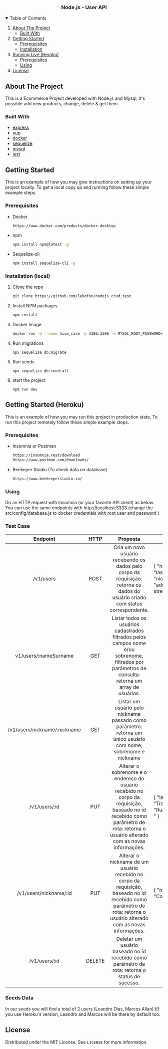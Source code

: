 <!-- PROJECT LOGO -->
<br />
<p align="center">
  <h3 align="center"> Node.js - User API</h3>
</p>

<!-- TABLE OF CONTENTS -->
<details open="open">
  <summary>Table of Contents</summary>
  <ol>
    <li>
      <a href="#about-the-project">About The Project</a>
      <ul>
        <li><a href="#built-with">Built With</a></li>
      </ul>
    </li>
    <li>
      <a href="#getting-started">Getting Started</a>
      <ul>
        <li><a href="#prerequisites">Prerequisites</a></li>
        <li><a href="#installation">Installation</a></li>
      </ul>
    <li>
      <a href="#getting-started-Heroku">Running Live (Heroku)</a>
      <ul>
        <li><a href="#prerequisites-heroku">Prerequisites</a></li>
        <li><a href="#using">Using</a></li>
      </ul>
    </li>
    <li><a href="#license">License</a></li>
  </ol>
</details>

## About The Project

This is a Ecommerce Project developed with Node.js and Mysql, it's possible add new products, change, delete & get them.  

### Built With

- [express](https://expressjs.com/)
- [yup](https://www.npmjs.com/package/yup)
- [docker](https://www.docker.com/)
- [sequelize](https://sequelize.org/)
- [mysql](https://www.npmjs.com/package/mysql2)
- [jest](https://www.npmjs.com/package/jest)


<!-- GETTING STARTED -->

## Getting Started

This is an example of how you may give instructions on setting up your project locally.
To get a local copy up and running follow these simple example steps.

### Prerequisites

- Docker
  ```sh
  https://www.docker.com/products/docker-desktop
  ```

- npm
  ```sh
  npm install npm@latest -g
  ```
- Sequelize-cli
  ```sh
  npm install sequelize-cli -g
  ```

### Installation (local)

1. Clone the repo
   ```sh
   git clone https://github.com/lekofox/nodejs_crud_test
   ```
2. Install NPM packages
   ```sh
   npm install
   ```
4. Docker Image
   ```sh
   docker run -d --name hive_case -p 3306:3306 -e MYSQL_ROOT_PASSWORD=root -e MYSQL_DATABASE=case_hive mysql:8.0.25 --default-authentication-plugin=mysql_native_password
   ```
5. Run migrations
   ```JS
   npx sequelize db:migrate
   ```
6. Run seeds
   ```JS
   npx sequelize db:seed:all
   ```
7. start the project
   ```JS
   npm run dev
   ```
## Getting Started (Heroku)

This is an example of how you may run this project in production state.
To run this project remotely follow these simple example steps.

### Prerequisites

- Insomnia or Postman
  ```sh
  https://insomnia.rest/download
  https://www.postman.com/downloads/
  ```

- Beekeper Studio (To check data on database)
  ```sh
  https://www.beekeeperstudio.io/
  ```

### Using

Do an HTTP request with Insomnia (or your favorite API client) as below.\
You can use the same endpoints with http://localhost:3333 (change the src/config/database.js to docker credentials with root user and password )



### Test Case

|           Endpoint           	|  HTTP  	|                                                                                     Proposta                                                                                     	| Body Example                                                                                          	|                                 Test                                	|
|:----------------------------:	|:------:	|:--------------------------------------------------------------------------------------------------------------------------------------------------------------------------------:	|-------------------------------------------------------------------------------------------------------	|:-------------------------------------------------------------------:	|
|           /v1/users          	|  POST  	|                          Cria um novo usuário recebendo os dados pelo corpo da requisição: retorna os dados do usuário criado com status correspondente.                         	| { "name":"John", "lastName":"Doe", "nickname":"JohnnyD", "address":"Random's street", "bio": "YOLO" } 	|           http://rest-api-hive-labs.herokuapp.com/v1/users          	|
|     v1/users/:nameSurname    	|   GET  	|               Listar todos os usuários cadastrados filtrados pelos campos nome e/ou sobrenome, filtrados por parâmetros de consulta: retorna um array de usuários.               	|                                                                                                       	|    http://rest-api-hive-labs.herokuapp.com/v1/users/:nameSurname    	|
| /v1/users/nickname/:nickname 	|   GET  	|                                  Listar um usuário pelo nickname passado como parâmetro: retorna um único usuário com nome, sobrenome e nickname                                 	|                                                                                                       	| http://rest-api-hive-labs.herokuapp.com/v1/users/nickname/:nickname 	|
|         /v1/users/:id        	|   PUT  	| Alterar o sobrenome e o endereço do usuário recebido no corpo da requisição, baseado no id recebido como parâmetro de rota: retorna o usuário alterado com as novas informações. 	| { "lastName": "Travagin", "address": "Rua Transzamazonica " }                                         	|         http://rest-api-hive-labs.herokuapp.com/v1/users/:id        	|
|    /v1/users/nickname/:id    	|   PUT  	|       Alterar o nickname de um usuário recebido no corpo da requisição, baseado no id recebido como parâmetro de rota: retorna o usuário alterado com as novas informações.      	| { "nickname": "CodenameFox" }                                                                         	|    http://rest-api-hive-labs.herokuapp.com/v1/users/nickname/:id    	|
|         /v1/users/:id        	| DELETE 	|                                          Deletar um usuário baseado no id recebido como parâmetro de rota: retorna o status de sucesso.                                          	|                                                                                                       	|         http://rest-api-hive-labs.herokuapp.com/v1/users/:id        	|


### Seeds Data
In our seeds you will find a total of 2 users (Leandro Dias, Marcos Allan)
\If you use Heroku's version, Leandro and Marcos will be there by default too.

## License

Distributed under the MIT License. See `LICENSE` for more information.



